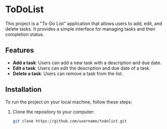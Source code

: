 # ToDoList

This project is a "To-Do List" application that allows users to add, edit, and delete tasks. It provides a simple interface for managing tasks and their completion status.

## Features

- **Add a task**: Users can add a new task with a description and due date.
- **Edit a task**: Users can edit the description and due date of a task.
- **Delete a task**: Users can remove a task from the list.

## Installation

To run the project on your local machine, follow these steps:

1. Clone the repository to your computer:
   ```bash
   git clone https://github.com/username/todolist.git

